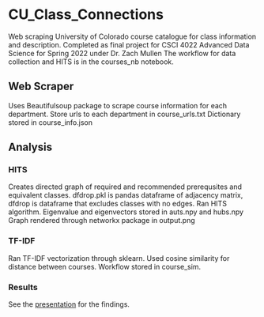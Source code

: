 # CU_Class_Connections
Web scraping University of Colorado course catalogue for class information and description.
Completed as final project for CSCI 4022 Advanced Data Science for Spring 2022 under Dr. Zach Mullen
The workflow for data collection and HITS is in the courses_nb notebook.

## Web Scraper
Uses Beautifulsoup package to scrape course information for each department.
Store urls to each department in course_urls.txt
Dictionary stored in course_info.json

## Analysis
### HITS
Creates directed graph of required and recommended prerequsites and equivalent classes.
dfdrop.pkl is pandas dataframe of adjacency matrix, dfdrop is dataframe that excludes classes with no edges.
Ran HITS algorithm. Eigenvalue and eigenvectors stored in auts.npy and hubs.npy
Graph rendered through networkx package in output.png


### TF-IDF
Ran TF-IDF vectorization through sklearn. Used cosine similarity for distance between courses.
Workflow stored in course_sim.


### Results
See the [presentation](Class%20Connections.pdf) for the findings.

